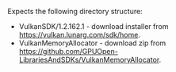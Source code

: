 Expects the following directory structure:

* VulkanSDK/1.2.162.1 - download installer from https://vulkan.lunarg.com/sdk/home.
* VulkanMemoryAllocator - download zip from https://github.com/GPUOpen-LibrariesAndSDKs/VulkanMemoryAllocator.
